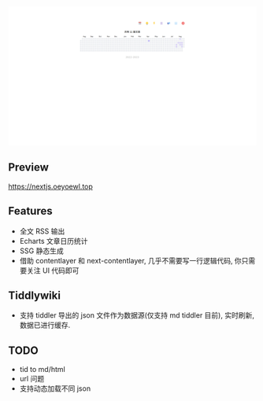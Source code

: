 ![next-mdx](./public/next-mdx.png)

## Preview

https://nextjs.oeyoewl.top

## Features

- 全文 RSS 输出
- Echarts 文章日历统计
- SSG 静态生成
- 借助 contentlayer 和 next-contentlayer, 几乎不需要写一行逻辑代码, 你只需要关注 UI 代码即可

## Tiddlywiki

- 支持 tiddler 导出的 json 文件作为数据源(仅支持 md tiddler 目前), 实时刷新, 数据已进行缓存.

## TODO

- tid to md/html
- url 问题
- 支持动态加载不同 json

